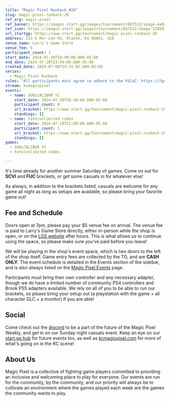```yaml
---
title: "Magic Pixel Runback #20"
slug: magic-pixel-runback-20
ref_org: magic-pixel
ref_banner: https://images.start.gg/images/tournament/687532/image-4a0a5cbb5e79afdc023039f9a39e7314.png?ehk=7EiKO3AuRyuXSLTUEg8QqImoihq2LefVMRo84HgwMjg%3D&ehkOptimized=AXPtL7QTCTfGX92IycE8pRppq2xkdDnm6xpAm%2FrZMno%3D
ref_icon: https://images.start.gg/images/tournament/687532/image-1285939497499a1c0c5c8b6945fe47a0.png?ehk=q80jnhuhvzqn3XTzSHDkCBMHjZvgvPrY3GoLYnuPE7A%3D&ehkOptimized=1DzDSxd8UQxiySGIIFezOAVkR2xdr32%2F0m0sYC11EQU%3D
url_startgg: https://www.start.gg/tournament/magic-pixel-runback-20
address: 113 S Mur-Len Rd, Olathe, KS 66062, USA
venue_name: Larry's Game Store
venue_fee: 5
participant_count: 1
start_date: 2024-07-20T19:00:00.000-05:00
end_date: 2024-07-20T23:59:00.000-05:00
created_date: 2024-07-08T19:31:02.000-05:00
series:
  - Magic Pixel Runback
rules: "All participants must agree to adhere to the FGCoC: https://fgcoc.com/"
stream: kcmagicpixel
events:
  - name: SOULCALIBUR VI
    start_date: 2024-07-20T20:30:00.000-05:00
    participant_count: 0
    url_bracket: https://www.start.gg/tournament/magic-pixel-runback-20/events/soulcalibur-vi/brackets/1706957/2536789
    standings: []
  - name: Fate/unlimited codes
    start_date: 2024-07-20T21:00:00.000-05:00
    participant_count: 1
    url_bracket: https://www.start.gg/tournament/magic-pixel-runback-20/events/fate-unlimited-codes/brackets/1706961/2536793
    standings: []
games:
  - SOULCALIBUR VI
  - Fate/unlimited codes

---
```


It's time already for another summer Saturday of games. Come on out for **SCVI** and **FUC** brackets, or get some casuals in for whatever else!

As always, in addition to the brackets listed, casuals are welcome for any game all night as long as setups are available, so please bring your favorite game out! 

## Fee and Schedule

Doors open at 7pm, please pay your $5 venue fee on arrival. The venue fee is paid to Larry's Game Store directly, either in-person while the shop is open, or on the [LGS website](https://www.larrysgamestore.com/products/kc-magic-pixel-5) after hours. This is what allows us to continue using the space, so please make sure you've paid before you leave!

We will be playing in the shop's event space, which is two doors to the left of the shop itself. Game entry fees are collected by the TO, and are **CASH ONLY**. The event schedule is detailed in the Events section of the sidebar, and is also always listed on the [Magic Pixel Events](https://kcmagicpixel.com/events/) page.

Participants must bring their own controller and any necessary adapter, though we do have a limited number of community PS4 controllers and Brook PS5 adapters available. We rely on all of you to be able to run our brackets, so please bring your setup out (a playstation with the game + all character DLC + a monitor) if you are able!  

## Social

Come check out the [discord](https://discord.gg/jkmn6CVrrQ) to be a part of the future of the Magic Pixel Weekly, and get in on our Sunday night casuals event. Keep an eye on our [start.gg hub](https://www.start.gg/hub/magic-pixel) for future events too, as well as [kcmagicpixel.com](https://kcmagicpixel.com) for more of what's going on in the KC scene!

## About Us

Magic Pixel is a collective of fighting game players committed to providing an inclusive and welcoming place to play for everyone. Our events are run for the community, by the community, and our priority will always be to cultivate an environment where the games played each week are the games the community wants to play.
  